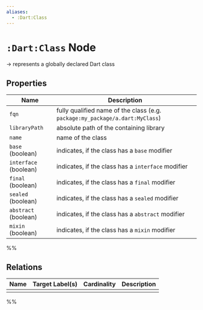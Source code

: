 ```yaml
---
aliases:
  - :Dart:Class
---
```

# `:Dart:Class` Node

-> represents a globally declared Dart class

## Properties

| Name                  | Description                                                                  |
|-----------------------|------------------------------------------------------------------------------|
| `fqn`                 | fully qualified name of the class (e.g. `package:my_package/a.dart:MyClass`) |
| `libraryPath`         | absolute path of the containing library                                      |
| `name`                | name of the class                                                            |
| `base` (boolean)      | indicates, if the class has a `base` modifier                                |
| `interface` (boolean) | indicates, if the class has a `interface` modifier                           |
| `final` (boolean)     | indicates, if the class has a `final` modifier                               |
| `sealed` (boolean)    | indicates, if the class has a `sealed` modifier                              |
| `abstract` (boolean)  | indicates, if the class has a `abstract` modifier                            |
| `mixin` (boolean)     | indicates, if the class has a `mixin` modifier                               |
%%
## Relations

| Name | Target Label(s) | Cardinality | Description |
|------|-----------------|-------------|-------------|
|      |                 |             |             |
%%
